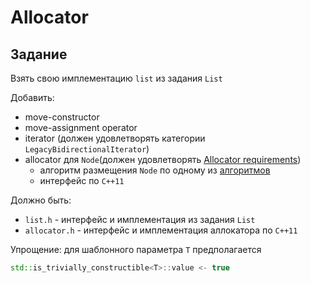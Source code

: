 # Allocator

## Задание

Взять свою имплементацию `list` из задания `List`

Добавить:
* move-constructor
* move-assignment operator
* iterator (должен удовлетворять категории `LegacyBidirectionalIterator`)
* allocator для `Node`(должен удовлетворять [Allocator requirements](https://en.cppreference.com/w/cpp/named_req/Allocator))
    * алгоритм размещения `Node` по одному из [алгоритмов](https://github.com/mtrebi/memory-allocators)
    * интерфейс по `C++11`

Должно быть:
* `list.h` - интерфейс и имплементация из задания `List`
* `allocator.h` - интерфейс и имплементация аллокатора по `C++11`

Упрощение: для шаблонного параметра `T` предполагается

```c++
std::is_trivially_constructible<T>::value <- true
```